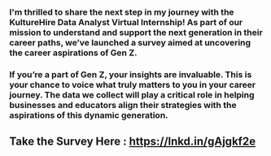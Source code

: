 ### I'm thrilled to share the next step in my journey with the KultureHire Data Analyst Virtual Internship! As part of our mission to understand and support the next generation in their career paths, we’ve launched a survey aimed at uncovering the career aspirations of Gen Z. 

### If you’re a part of Gen Z, your insights are invaluable. This is your chance to voice what truly matters to you in your career journey. The data we collect will play a critical role in helping businesses and educators align their strategies with the aspirations of this dynamic generation.

## Take the Survey Here : https://lnkd.in/gAjgkf2e
